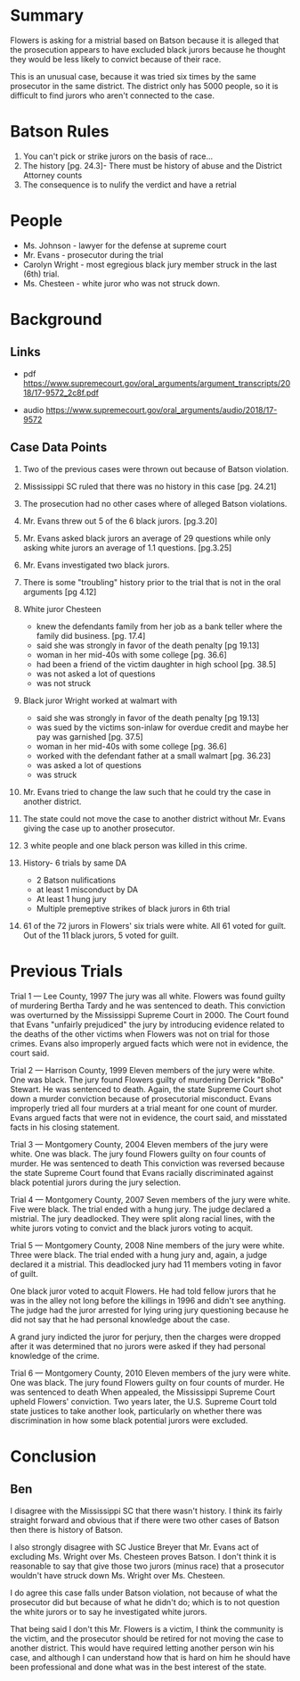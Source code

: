 Summary
=======

Flowers is asking for a mistrial based on Batson because it is alleged that the
prosecution appears to have excluded black jurors because he thought they would 
be less likely to convict because of their race.

This is an unusual case, because it was tried six times by the same prosecutor
in the same district.  The district only has 5000 people, so it is difficult to 
find jurors who aren't connected to the case.


Batson Rules
============
1.  You can't pick or strike jurors on the basis of race...
2.  The history [pg. 24.3]- There must be history of abuse and the District 
        Attorney counts
3.  The consequence is to nulify the verdict and have a retrial 
  
    
People
======
- Ms. Johnson - lawyer for the defense at supreme court
- Mr. Evans  - prosecutor during the trial
- Carolyn Wright - most egregious black jury member struck in the last (6th) trial.
- Ms. Chesteen - white juror who was not struck down.

Background
==========

Links
-----
- pdf 
    https://www.supremecourt.gov/oral_arguments/argument_transcripts/2018/17-9572_2c8f.pdf

- audio 
    https://www.supremecourt.gov/oral_arguments/audio/2018/17-9572

Case Data Points
----------------

1. Two of the previous cases were thrown out because of Batson violation.

2. Mississippi SC ruled that there was no history in this case [pg. 24.21]

3. The prosecution had no other cases where of alleged Batson violations.

4. Mr. Evans threw out 5 of the 6 black jurors. [pg.3.20]

5. Mr. Evans asked black jurors an average of 29 questions while only asking
   white jurors an average of 1.1 questions. [pg.3.25]
   
6. Mr. Evans investigated two black jurors.

7. There is some "troubling" history prior to the trial that is not in the oral
   arguments [pg 4.12]

8. White juror Chesteen 
    - knew the defendants family from her job as a bank teller where the family 
      did business. [pg. 17.4]
    - said she was strongly in favor of the death penalty [pg 19.13]
    - woman in her mid-40s with some college [pg. 36.6]
    - had been a friend of the victim daughter in high school [pg. 38.5]
    - was not asked a lot of questions
    - was not struck

9. Black juror Wright worked at walmart with
    - said she was strongly in favor of the death penalty [pg 19.13]
    - was sued by the victims son-inlaw for overdue credit and maybe her
      pay was garnished [pg. 37.5]
    - woman in her mid-40s with some college [pg. 36.6]
    - worked with the defendant father at a small walmart [pg. 36.23]
    - was asked a lot of questions
    - was struck

10. Mr. Evans tried to change the law such that he could try the case in another 
    district.

11. The state could not move the case to another district without Mr. Evans 
    giving the case up to another prosecutor.

12. 3 white people and one black person was killed in this crime.

13. History- 6 trials by same DA
     - 2 Batson nulifications
     - at least 1 misconduct by DA
     - At least 1 hung jury
     - Multiple premeptive strikes of black jurors in 6th trial
 
14. 61 of the 72 jurors in Flowers' six trials were white. 
        All 61 voted for guilt. 
    Out of the 11 black jurors, 5 voted for guilt.
 

Previous Trials
===============
Trial 1 — Lee County, 1997
The jury was all white.
Flowers was found guilty of murdering Bertha Tardy 
and he was sentenced to death.
This conviction was overturned by the Mississippi 
Supreme Court in 2000. The Court found that Evans 
"unfairly prejudiced" the jury by introducing evidence 
related to the deaths of the other victims when Flowers was 
not on trial for those crimes. Evans also improperly argued 
facts which were not in evidence, the court said.

Trial 2 — Harrison County, 1999
Eleven members of the jury were white. One was black.
The jury found Flowers guilty of murdering Derrick "BoBo" 
Stewart. He was sentenced to death.
Again, the state Supreme Court shot down a murder conviction 
because of prosecutorial misconduct. Evans improperly tried all 
four murders at a trial meant for one count of murder. Evans 
argued facts that were not in evidence, the court said, 
and misstated facts in his closing statement.
 
Trial 3 — Montgomery County, 2004
Eleven members of the jury were white. One was black.
The jury found Flowers guilty on four counts of murder. 
He was sentenced to death
This conviction was reversed because the state Supreme 
Court found that Evans racially discriminated against black
 potential jurors during the jury selection.

Trial 4 — Montgomery County, 2007
Seven members of the jury were white. Five were black.
The trial ended with a hung jury. The judge declared a mistrial.
The jury deadlocked. They were split along racial lines, with 
the white jurors voting to convict and the black jurors 
voting to acquit.

Trial 5 — Montgomery County, 2008
Nine members of the jury were white. Three were black.
The trial ended with a hung jury and, again, a judge declared it a mistrial.
This deadlocked jury had 11 members voting in favor of guilt.

One black juror voted to acquit Flowers. He had told fellow jurors 
that he was in the alley not long before the killings in 1996 and 
didn't see anything. The judge had the juror arrested for lying 
uring jury questioning because he did not say that he had personal 
knowledge about the case.

A grand jury indicted the juror for perjury, then the charges 
were dropped after it was determined that no jurors were asked 
if they had personal knowledge of the crime.

Trial 6 — Montgomery County, 2010
Eleven members of the jury were white. One was black.
The jury found Flowers guilty on four counts of murder. 
He was sentenced to death
When appealed, the Mississippi Supreme Court upheld Flowers' 
conviction. Two years later, the U.S. Supreme Court told state 
justices to take another look, particularly on whether there 
was discrimination in how some black potential jurors were excluded.

Conclusion
==========

Ben
---
I disagree with the Mississippi SC that there wasn't history.  I think its 
fairly straight forward and obvious that if there were two other cases of 
Batson then there is history of Batson.

I also strongly disagree with SC Justice Breyer that Mr. Evans act of excluding 
Ms. Wright over Ms. Chesteen proves Batson.  I don't think it is reasonable to 
say that give those two jurors (minus race) that a prosecutor wouldn't have 
struck down Ms. Wright over Ms. Chesteen.

I do agree this case falls under Batson violation, not because of what the 
prosecutor did but because of what he didn't do; which is to not question the 
white jurors or to say he investigated white jurors.

That being said I don't this Mr. Flowers is a victim, I think the community is
the victim, and the prosecutor should be retired for not moving the case to 
another district.  This would have required letting another person win his case, 
and although I can understand how that is hard on him he should have been 
professional and done what was in the best interest of the state.
